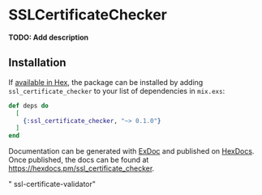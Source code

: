 # SSLCertificateChecker

**TODO: Add description**

## Installation

If [available in Hex](https://hex.pm/docs/publish), the package can be installed
by adding `ssl_certificate_checker` to your list of dependencies in `mix.exs`:

```elixir
def deps do
  [
    {:ssl_certificate_checker, "~> 0.1.0"}
  ]
end
```

Documentation can be generated with [ExDoc](https://github.com/elixir-lang/ex_doc)
and published on [HexDocs](https://hexdocs.pm). Once published, the docs can
be found at <https://hexdocs.pm/ssl_certificate_checker>.

" ssl-certificate-validator" 
